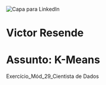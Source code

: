 ![Capa para LinkedIn](https://github.com/user-attachments/assets/ddcf9368-178b-4dfb-9a78-8f88ad88120f)
# Victor Resende
# Assunto: K-Means
Exercício_Mód_29_Cientista de Dados
